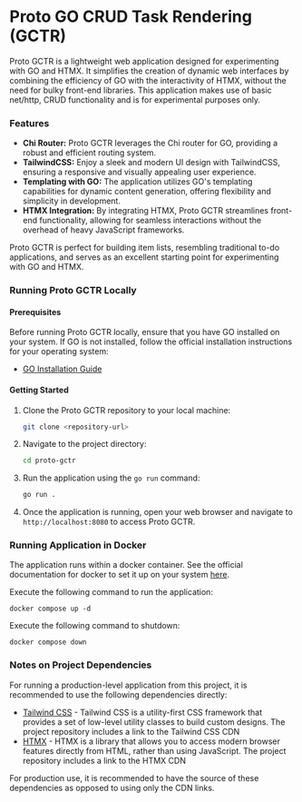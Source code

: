 # Proto GO CRUD Task Rendering (GCTR)

Proto GCTR is a lightweight web application designed for experimenting with GO and HTMX. It simplifies the creation of dynamic web interfaces by combining the efficiency of GO with the interactivity of HTMX, without the need for bulky front-end libraries. This application makes use of basic net/http, CRUD functionality and is for experimental purposes only.

### Features

- **Chi Router:** Proto GCTR leverages the Chi router for GO, providing a robust and efficient routing system.
- **TailwindCSS:** Enjoy a sleek and modern UI design with TailwindCSS, ensuring a responsive and visually appealing user experience.
- **Templating with GO:** The application utilizes GO's templating capabilities for dynamic content generation, offering flexibility and simplicity in development.
- **HTMX Integration:** By integrating HTMX, Proto GCTR streamlines front-end functionality, allowing for seamless interactions without the overhead of heavy JavaScript frameworks.

Proto GCTR is perfect for building item lists, resembling traditional to-do applications, and serves as an excellent starting point for experimenting with GO and HTMX.

### Running Proto GCTR Locally

#### Prerequisites

Before running Proto GCTR locally, ensure that you have GO installed on your system. If GO is not installed, follow the official installation instructions for your operating system:

- [GO Installation Guide](https://golang.org/doc/install)

#### Getting Started

1. Clone the Proto GCTR repository to your local machine:

   ```bash
   git clone <repository-url>
   ```

2. Navigate to the project directory:

   ```bash
   cd proto-gctr
   ```

3. Run the application using the `go run` command:

   ```bash
   go run .
   ```

4. Once the application is running, open your web browser and navigate to `http://localhost:8080` to access Proto GCTR.

### Running Application in Docker

The application runs within a docker container. See the official documentation for docker to set it up on your system [here](https://docs.docker.com/engine/install/ "here").

Execute the following command to run the application:
`````
docker compose up -d
`````

Execute the following command to shutdown:
`````
docker compose down
`````

### Notes on Project Dependencies

For running a production-level application from this project, it is recommended to use the following dependencies directly:
- [Tailwind CSS](https://tailwindcss.com/ "Tailwind CSS") - Tailwind CSS is a utility-first CSS framework that provides a set of low-level utility classes to build custom designs. The project repository includes a link to the Tailwind CSS CDN
- [HTMX](https://htmx.org/ "HTMX") - HTMX is a library that allows you to access modern browser features directly from HTML, rather than using JavaScript. The project repository includes a link to the HTMX CDN

For production use, it is recommended to have the source of these dependencies as opposed to using only the CDN links.


